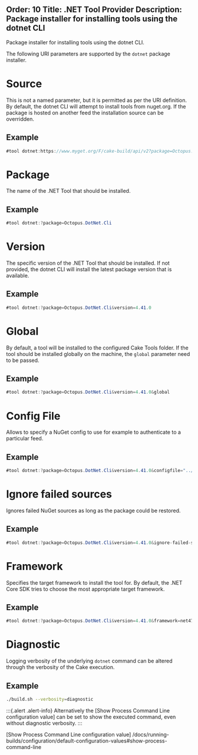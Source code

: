 Order: 10
Title: .NET Tool Provider
Description: Package installer for installing tools using the dotnet CLI
---

Package installer for installing tools using the dotnet CLI.

The following URI parameters are supported by the `dotnet` package installer.

# Source

This is not a named parameter, but it is permitted as per the URI definition.
By default, the dotnet CLI will attempt to install tools from nuget.org.
If the package is hosted on another feed the installation source can be overridden.

## Example

```csharp
#tool dotnet:https://www.myget.org/F/cake-build/api/v2?package=Octopus.DotNet.Cli
```

# Package

The name of the .NET Tool that should be installed.

## Example

```csharp
#tool dotnet:?package=Octopus.DotNet.Cli
```

# Version

The specific version of the .NET Tool that should be installed.
If not provided, the dotnet CLI will install the latest package version that is available.

## Example

```csharp
#tool dotnet:?package=Octopus.DotNet.Cli&version=4.41.0
```

# Global

By default, a tool will be installed to the configured Cake Tools folder.
If the tool should be installed globally on the machine, the `global` parameter need to be passed.

## Example

```csharp
#tool dotnet:?package=Octopus.DotNet.Cli&version=4.41.0&global
```

# Config File

Allows to specify a NuGet config to use for example to authenticate to a particular feed.

## Example

```csharp
#tool dotnet:?package=Octopus.DotNet.Cli&version=4.41.0&configfile="../../NuGet.config"
```

# Ignore failed sources

Ignores failed NuGet sources as long as the package could be restored.

## Example

```csharp
#tool dotnet:?package=Octopus.DotNet.Cli&version=4.41.0&ignore-failed-sources"
```

# Framework

Specifies the target framework to install the tool for.
By default, the .NET Core SDK tries to choose the most appropriate target framework.

## Example

```csharp
#tool dotnet:?package=Octopus.DotNet.Cli&version=4.41.0&framework=net472
```

[target framework]: https://docs.microsoft.com/en-us/dotnet/standard/frameworks

# Diagnostic

Logging verbosity of the underlying `dotnet` command can be altered through the verbosity of the Cake execution.

## Example

```bash
./build.sh --verbosity=diagnostic
```

:::{.alert .alert-info}
Alternatively the [Show Process Command Line configuration value]
can be set to show the executed command, even without diagnostic verbosity.
:::

[Show Process Command Line configuration value] /docs/running-builds/configuration/default-configuration-values#show-process-command-line
